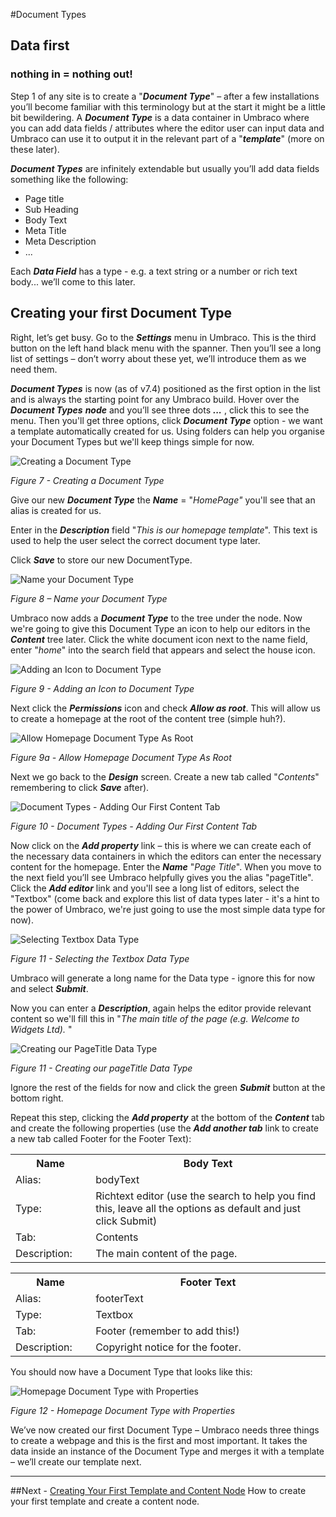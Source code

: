 #Document Types

## Data first 
### nothing in = nothing out!

Step 1 of any site is to create a "**_Document Type_**" – after a few installations you’ll become familiar with this terminology but at the start it might be a little bit bewildering.  A **_Document Type_** is a data container in Umbraco where you can add data fields / attributes where the editor user can input data and Umbraco can use it to output it in the relevant part of a "**_template_**" (more on these later).  

**_Document Types_** are infinitely extendable but usually you’ll add data fields something like the following:

*    Page title
*    Sub Heading
*    Body Text
*    Meta Title
*    Meta Description
*    ...


Each **_Data Field_** has a type - e.g. a text string or a number or rich text body... we’ll come to this later.

## Creating your first Document Type


Right, let’s get busy. Go to the **_Settings_** menu in Umbraco. This is the third button on the left hand black menu with the spanner. Then you’ll see a long list of settings – don’t worry about these yet, we’ll introduce them as we need them. 


**_Document Types_** is now (as of v7.4) positioned as the first option in the list and is always the starting point for any Umbraco build.  Hover over the **_Document Types_** **_node_** and you’ll see three dots **_..._** , click this to see the menu. Then you'll get three options, click **_Document Type_** option - we want a template automatically created for us. Using folders can help you organise your Document Types but we'll keep things simple for now.


![Creating a Document Type](images/figure-7-creating-a-document-type.png?raw=true)


*Figure 7 - Creating a Document Type*

Give our new **_Document Type_** the **_Name_** = "_HomePage"_ you'll see that an alias is created for us. 

Enter in the **_Description_** field "_This is our homepage template_".  This text is used to help the user select the correct document type later. 

Click **_Save_** to store our new DocumentType. 


![Name your Document Type](images/figure-8-name-your-document-type.png?raw=true)


*Figure 8 – Name your Document Type*


Umbraco now adds a **_Document Type_** to the tree under the node. Now we're going to give this Document Type an icon to help our editors in the **_Content_** tree later. Click the white document icon next to the name field, enter "_home_" into the search field that appears and select the house icon.


![Adding an Icon to Document Type](images/figure-9-adding-an-icon-to-document-type.png?raw=true)


*Figure 9 - Adding an Icon to Document Type*

Next click the  **_Permissions_** icon and check **_Allow as root_**.  This will allow us to create a homepage at the root of the content tree (simple huh?). 

![Allow Homepage Document Type As Root](images/figure-9a-allow-document-type-as-root.png?raw=true)


*Figure 9a - Allow Homepage Document Type As Root*

Next we go back to the **_Design_** screen. Create a new tab called "_Contents_" remembering to click **_Save_** after).


![Document Types - Adding Our First Content Tab](images/figure-10-document-types-adding-tabs.png?raw=true)


*Figure 10 - Document Types - Adding Our First Content Tab*


Now click on the **_Add property_** link – this is where we can create each of the necessary data containers in which the editors can enter the necessary content for the homepage.  Enter the **_Name_** "_Page Title_". When you move to the next field you’ll see Umbraco helpfully gives you the alias "pageTitle".  Click the **_Add editor_** link and you'll see a long list of editors, select the "Textbox" (come back and explore this list of data types later - it's a hint to the power of Umbraco, we're just going to use the most simple data type for now).  

![Selecting Textbox Data Type](images/figure-11a-selecting-textbox-data-type.png?raw=true)


*Figure 11 - Selecting the Textbox Data Type*

Umbraco will generate a long name for the Data type - ignore this for now and select **_Submit_**.

Now you can enter a **_Description_**, again helps the editor provide relevant content so we'll fill this in "_The main title of the page (e.g. Welcome to Widgets Ltd)._ " 


![Creating our PageTitle Data Type](images/figure-11-creating-our-pagetitle-data-type.png?raw=true)


*Figure 11 - Creating our pageTitle Data Type*


Ignore the rest of the fields for now and click the green **_Submit_** button at the bottom right. 

Repeat this step, clicking the **_Add property_** at the bottom of the **_Content_** tab and create the following properties (use the **_Add another tab_** link to create a new tab called Footer for the Footer Text):

<table border="0">
<col width="130">
<col width="400">
<tr><th>Name</th><th>Body Text</th></tr>
<tr><td>Alias:</td><td>bodyText</td></tr>
<tr><td>Type:</td><td>Richtext editor (use the search to help you find this, leave all the options as default and just click Submit)</td></tr>
<tr><td>Tab:</td><td>Contents</td></tr>
<tr><td>Description:</td><td>The main content of the page.</td></tr>
</table>

<table border="0">
<col width="130">
<col width="400">
<tr><th>Name</th><th>Footer Text</th></tr>
<tr><td>Alias:</td><td>footerText</td></tr>
<tr><td>Type:</td><td>Textbox</td></tr>
<tr><td>Tab:</td><td>Footer (remember to add this!)</td></tr>
<tr><td>Description:</td><td>Copyright notice for the footer.</td></tr>
</table>

You should now have a Document Type that looks like this:

![Homepage Document Type with Properties](images/figure-12-homepage-document-type-with-properties.png?raw=true)


*Figure 12 - Homepage Document Type with Properties*


We’ve now created our first Document Type – Umbraco needs three things to create a webpage and this is the first and most important. It takes the data inside an instance of the Document Type and merges it with a template – we’ll create our template next.


---
##Next - [Creating Your First Template and Content Node](Creating-Your-First-Template-and-Content-Node.md)
How to create your first template and create a content node. 
